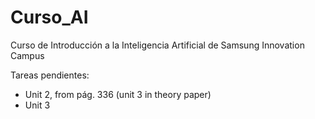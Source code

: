 # Curso_AI

Curso de Introducción a la Inteligencia Artificial de Samsung Innovation Campus

Tareas pendientes:
 - Unit 2, from pág. 336 (unit 3 in theory paper)
 - Unit 3